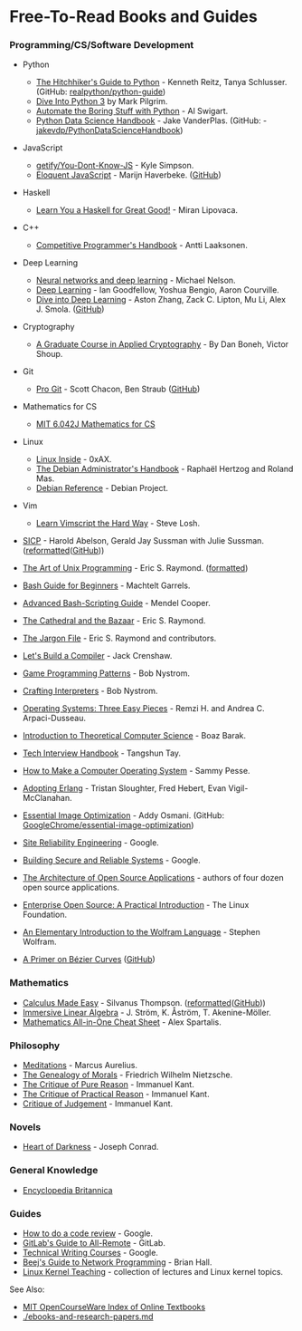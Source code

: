 # Free-To-Read Books and Guides

### Programming/CS/Software Development
- Python
  - [The Hitchhiker's Guide to Python](https://docs.python-guide.org/) -  Kenneth Reitz, Tanya Schlusser. (GitHub: [realpython/python-guide](https://github.com/realpython/python-guide))
  - [Dive Into Python 3](https://www.diveinto.org/python3/) by Mark Pilgrim.
  - [Automate the Boring Stuff with Python](https://automatetheboringstuff.com/) - Al Swigart.
  - [Python Data Science Handbook](https://jakevdp.github.io/PythonDataScienceHandbook/) - Jake VanderPlas. (GitHub: - [jakevdp/PythonDataScienceHandbook](https://github.com/jakevdp/PythonDataScienceHandbook))

- JavaScript
  - [getify/You-Dont-Know-JS](https://github.com/getify/You-Dont-Know-JS) - Kyle Simpson.
  - [Eloquent JavaScript](https://eloquentjavascript.net/) - Marijn Haverbeke. ([GitHub](https://github.com/marijnh/Eloquent-JavaScript))

- Haskell
  - [Learn You a Haskell for Great Good!](http://learnyouahaskell.com/) - Miran Lipovaca.

- C++
  - [Competitive Programmer's Handbook](https://github.com/pllk/cphb) - Antti Laaksonen.

- Deep Learning
  - [Neural networks and deep learning](http://neuralnetworksanddeeplearning.com/) - Michael Nelson.
  - [Deep Learning](http://www.deeplearningbook.org/) - Ian Goodfellow, Yoshua Bengio, Aaron Courville.
  - [Dive into Deep Learning](https://d2l.ai/) - Aston Zhang, Zack C. Lipton, Mu Li, Alex J. Smola. ([GitHub](https://github.com/d2l-ai/d2l-en))

- Cryptography
  - [A Graduate Course in Applied Cryptography](https://toc.cryptobook.us/) - By Dan Boneh, Victor Shoup.

- Git
  - [Pro Git](https://github.com/progit/progit2) - Scott Chacon, Ben Straub ([GitHub](https://github.com/progit/progit2))

- Mathematics for CS
  - [MIT 6.042J Mathematics for CS](https://ocw.mit.edu/courses/electrical-engineering-and-computer-science/6-042j-mathematics-for-computer-science-spring-2015/readings/MIT6_042JS15_textbook.pdf)

- Linux
  - [Linux Inside](https://0xax.gitbooks.io/linux-insides/) - 0xAX.
  - [The Debian Administrator's Handbook](https://debian-handbook.info/) - Raphaël Hertzog and Roland Mas.
  - [Debian Reference](https://www.debian.org/doc/manuals/debian-reference/) - Debian Project.

- Vim
  - [Learn Vimscript the Hard Way](https://learnvimscriptthehardway.stevelosh.com/) - Steve Losh.

- [SICP](https://mitpress.mit.edu/sites/default/files/sicp/index.html) - Harold Abelson, Gerald Jay Sussman with Julie Sussman. ([reformatted](https://sarabander.github.io/sicp/html/index.xhtml)([GitHub](https://github.com/sarabander/sicp)))
- [The Art of Unix Programming](http://catb.org/~esr/writings/taoup/html/) - Eric S. Raymond. ([formatted](https://www.arp242.net/the-art-of-unix-programming/))
- [Bash Guide for Beginners](https://linux.die.net/Bash-Beginners-Guide/) - Machtelt Garrels.
- [Advanced Bash-Scripting Guide](https://linux.die.net/abs-guide/) - Mendel Cooper.
- [The Cathedral and the Bazaar](http://catb.org/esr/writings/cathedral-bazaar/cathedral-bazaar/index.html) - Eric S. Raymond.
- [The Jargon File](http://www.catb.org/jargon/html/index.html) - Eric S. Raymond and contributors.
- [Let's Build a Compiler](https://compilers.iecc.com/crenshaw/) - Jack Crenshaw.
- [Game Programming Patterns](http://gameprogrammingpatterns.com/) - Bob Nystrom.
- [Crafting Interpreters](https://craftinginterpreters.com/) - Bob Nystrom.
- [Operating Systems: Three Easy Pieces](http://pages.cs.wisc.edu/~remzi/OSTEP/) - Remzi H. and Andrea C. Arpaci-Dusseau.
- [Introduction to Theoretical Computer Science](https://introtcs.org/public/) - Boaz Barak.
- [Tech Interview Handbook](https://yangshun.github.io/tech-interview-handbook/) - Tangshun Tay.
- [How to Make a Computer Operating System](https://github.com/SamyPesse/How-to-Make-a-Computer-Operating-System) - Sammy Pesse.
- [Adopting Erlang](https://adoptingerlang.org/) - Tristan Sloughter, Fred Hebert, Evan Vigil-McClanahan.
- [Essential Image Optimization](https://images.guide/) - Addy Osmani. (GitHub: [GoogleChrome/essential-image-optimization](https://github.com/GoogleChrome/essential-image-optimization))
- [Site Reliability Engineering](https://landing.google.com/sre/sre-book/toc/index.html) - Google.
- [Building Secure and Reliable Systems](https://landing.google.com/sre/static/pdf/SRS.pdf) - Google.
- [The Architecture of Open Source Applications](https://www.aosabook.org/en/index.html) - authors of four dozen open source applications.
- [Enterprise Open Source: A Practical Introduction](https://www.linuxfoundation.org/open-source-management/2018/08/enterprise-open-source-practical-introduction/) -  The Linux Foundation.
- [An Elementary Introduction to the Wolfram Language](https://www.wolfram.com/language/elementary-introduction/2nd-ed/index.html) - Stephen Wolfram.
- [A Primer on Bézier Curves](https://pomax.github.io/bezierinfo/) ([GitHub](http://github.com/pomax/BezierInfo-2))

### Mathematics
- [Calculus Made Easy](https://www.gutenberg.org/ebooks/33283) - Silvanus Thompson.  ([reformatted](http://calculusmadeeasy.org/)([GitHub](https://github.com/nadvornix/calculus-made-easy)))
- [Immersive Linear Algebra](http://immersivemath.com/ila/tableofcontents.html) - J. Ström, K. Åström, T. Akenine-Möller.
- [Mathematics All-in-One Cheat Sheet](https://ourway.keybase.pub/mathematics_cheat_sheet.pdf) - Alex Spartalis.

### Philosophy
- [Meditations](https://www.gutenberg.org/ebooks/2680) - Marcus Aurelius.
- [The Genealogy of Morals](https://www.gutenberg.org/ebooks/52319) - Friedrich Wilhelm Nietzsche.
- [The Critique of Pure Reason](https://www.gutenberg.org/ebooks/4280) - Immanuel Kant.
- [The Critique of Practical Reason](https://www.gutenberg.org/ebooks/5683) - Immanuel Kant.
- [Critique of Judgement](https://www.gutenberg.org/ebooks/48433) - Immanuel Kant.

### Novels
- [Heart of Darkness](https://www.gutenberg.org/ebooks/526) - Joseph Conrad.

### General Knowledge
- [Encyclopedia Britannica](https://www.britannica.com/)

### Guides
- [How to do a code review](https://google.github.io/eng-practices/review/reviewer/) - Google.
- [GitLab's Guide to All-Remote](https://about.gitlab.com/company/culture/all-remote/guide/) - GitLab.
- [Technical Writing Courses](https://developers.google.com/tech-writing) - Google.
- [Beej's Guide to Network Programming](https://beej.us/guide/bgnet/) - Brian Hall.
- [Linux Kernel Teaching](https://linux-kernel-labs.github.io/refs/heads/master/index.html) - collection of lectures and Linux kernel topics.

See Also:
- [MIT OpenCourseWare Index of Online Textbooks](https://ocw.mit.edu/courses/online-textbooks/)
- [./ebooks-and-research-papers.md](ebooks-and-research-papers.md)
